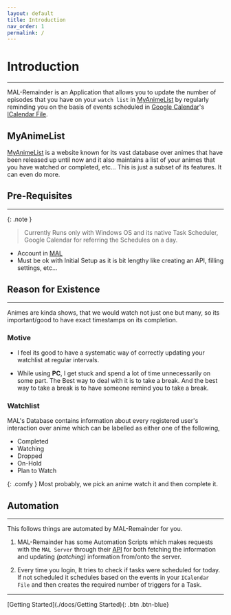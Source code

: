 ```yaml
---
layout: default
title: Introduction
nav_order: 1
permalink: /
---
```

# Introduction
---

MAL-Remainder is an Application that allows you to update the number of episodes that you have on your `watch list` in [MyAnimeList](https://myanimelist.net "MyAnimeList") by regularly reminding you on the basis of events scheduled in [Google Calendar](https://www.google.com/calendar/about/ "Google Calendar")'s [ICalendar File](https://en.wikipedia.org/wiki/ICalendar ".ics file").


## MyAnimeList

[MyAnimeList](https://myanimelist.net "MyAnimeList") is a website known for its vast database over animes that have been released up until now and it also maintains a list of your animes that you have watched or completed, etc... This is just a subset of its features. It can even do more. 


## Pre-Requisites
---
{: .note }

> Currently Runs only with Windows OS and its native Task Scheduler, Google Calendar for referring the Schedules on a day.

-   Account in [MAL](https://myanimelist.net "MyAnimeList")
-   Must be ok with Initial Setup as it is bit lengthy like creating an API, filling settings, etc...


## Reason for Existence
---

Animes are kinda shows, that we would watch not just one but many, so its important/good to have exact timestamps on its completion.


### Motive

-   I feel its good to have a systematic way of correctly updating your watchlist at regular intervals.

-   While using **PC**, I get stuck and spend a lot of time unnecessarily on some part. The Best way to deal with it is to take a break. And the best way to take a break is to have someone remind you to take a break.

### Watchlist

MAL's Database contains information about every registered user's interaction over anime which can be labelled as either one of the following,

-   Completed
-   Watching
-   Dropped
-   On-Hold
-   Plan to Watch

{: .comfy }
Most probably, we pick an anime watch it and then complete it.

## Automation
---
   
This follows things are automated by MAL-Remainder for you.

1.  MAL-Remainder has some Automation Scripts which makes requests with the `MAL Server` through their [API](https://myanimelist.net/apiconfig/references/api/v2) for both fetching the information and updating _(patching)_ information from/onto the server.

2.  Every time you login, It tries to check if tasks were scheduled for today. If not scheduled it schedules based on the events in your `ICalendar File` and then creates the required number of triggers for a Task.


----

[Getting Started](./docs/Getting Started){: .btn .btn-blue}